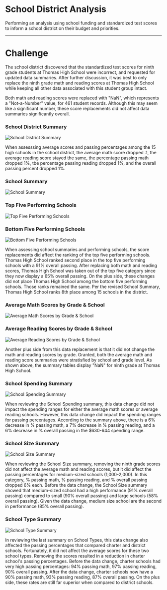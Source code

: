 # School District Analysis
Performing an analysis using school funding and standardized test scores to inform a school district on their budget and priorities.

---
# Challenge
The school district discovered that the standardized test scores for ninth grade students at Thomas High School were incorrect, and requested for updated data summaries. After further discussion, it was best to only replace the ninth grade math and reading scores at Thomas High School while keeping all other data associated with this student group intact. 

Both math and reading scores were replaced with "NaN", which represents a "Not-a-Number" value, for 461 student records. Although this may seem like a significant number, these score replacements did not affect data summaries significantly overall.

### School District Summary
![School District Summary](IMG1_DistrictSummaryDF.png)

When assesssing average scores and passing percentages among the 15 high schools in the school district, the average math score dropped .1, the average reading score stayed the same, the percentage passing math dropped 1%, tbe percentage passing reading dropped 1%, and the overall passing percent dropped 1%.


### School Summary
![School Summary](IMG2_PerSchoolSummaryDF.png)

### Top Five Performing Schools
![Top Five Performing Schools](IMG8_TopFiveSchools.png)

### Bottom Five Performing Schools
![Bottom Five Performing Schools](IMG9_BottomFiveSchools.png)

When assessing school summaries and performing schools, the score replacements did affect the ranking of the top five performing schools. Thomas High School ranked second place in the top five performing schools with a 91% overall passing. After replacing both math and reading scores, Thomas High School was taken out of the top five category since they now display a 65% overall passing. On the plus side, these changes did not place Thomas High School among the bottom five performing schools. Those ranks remained the same. Per the revised School Summary, Thomas High School ranks 8th place among 15 schools in the district.


### Average Math Scores by Grade & School
![Average Math Scores by Grade & School](IMG6_AvgMathScores_byGrade&School.png)

### Average Reading Scores by Grade & School
![Average Reading Scores by Grade & School](IMG7_AvgReadingScores_byGrade&School.png)

Another plus side from this data replacement is that it did not change the math and reading scores by grade. Granted, both the average math and reading score summaries were stratisfied by school and grade level. As shown above, the summary tables display "NaN" for ninth grade at Thomas High School. 


### School Spending Summary
![School Spending Summary](IMG3_SchoolSpendingSummaryDF.png)

When reviewing the School Spending summary, this data change did not impact the spending ranges for either the average math scores or average reading schools. However, this data change did impact the spending ranges for passing percentages. According to the summary above, there is a 6% decrease in % passing math, a 7% decrease in % passing reading, and a 6% decrease in % overall passing in the $630-644 spending range.


### School Size Summary
![School Size Summary](IMG4_SchoolSizeSummaryDF.png)

When reviewing the School Size summary, removing the ninth grade scores did not affect the average math and reading scores, but it did affect the passing percentages for medium-sized schools (1,000-2,000). In this category, % passing math, % passing reading, and % overall passing dropped 6% each. Before the data change, the School Size summary showed that medium-sized school had a high performance (91% overall passing) compared to small (90% overall passing) and large schools (58% overall passing). Given the data change, medium size school are the second in performance (85% overall passing).


### School Type Summary
![School Type Summary](IMG5_SchoolTypeSummaryDF.png)

In reviewing the last summary on School Types, this data change also affected the passing percentages that compared charter and district schools. Fortunately, it did not affect the average scores for these two school types. Removing the scores resulted in a reduction in charter school's passing percentages. Before the data change, charter schools had very high passing percentages: 94% passing math, 97% passing reading, 90% overall passing. After the data change, charter schools now have a 90% passing math, 93% passing reading, 87% overall passing. On the plus side, these rates are still far superior when compared to district schools.
